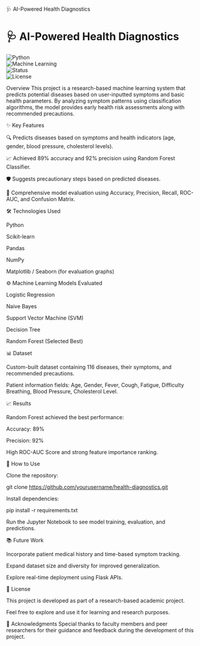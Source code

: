 🩺 AI-Powered Health Diagnostics

# 🩺 AI-Powered Health Diagnostics  

![Python](https://img.shields.io/badge/Built%20With-Python-3776AB?logo=python&logoColor=white)  
![Machine Learning](https://img.shields.io/badge/Powered%20By-Machine%20Learning-brightgreen)  
![Status](https://img.shields.io/badge/Status-Research%20Project-blue)  
![License](https://img.shields.io/badge/License-Academic-lightgrey)


Overview
This project is a research-based machine learning system that predicts potential diseases based on user-inputted symptoms and basic health parameters. By analyzing symptom patterns using classification algorithms, the model provides early health risk assessments along with recommended precautions.

✨ Key Features

🔍 Predicts diseases based on symptoms and health indicators (age, gender, blood pressure, cholesterol levels).

📈 Achieved 89% accuracy and 92% precision using Random Forest Classifier.

🛡️ Suggests precautionary steps based on predicted diseases.

🔬 Comprehensive model evaluation using Accuracy, Precision, Recall, ROC-AUC, and Confusion Matrix.


🛠️ Technologies Used

Python

Scikit-learn

Pandas

NumPy

Matplotlib / Seaborn (for evaluation graphs)


⚙️ Machine Learning Models Evaluated

Logistic Regression

Naive Bayes

Support Vector Machine (SVM)

Decision Tree

Random Forest (Selected Best)

📊 Dataset

Custom-built dataset containing 116 diseases, their symptoms, and recommended precautions.

Patient information fields: Age, Gender, Fever, Cough, Fatigue, Difficulty Breathing, Blood Pressure, Cholesterol Level.


📈 Results

Random Forest achieved the best performance:

Accuracy: 89%

Precision: 92%

High ROC-AUC Score and strong feature importance ranking.

🚀 How to Use

Clone the repository:

git clone https://github.com/yourusername/health-diagnostics.git

Install dependencies:

pip install -r requirements.txt

Run the Jupyter Notebook to see model training, evaluation, and predictions.

📚 Future Work

Incorporate patient medical history and time-based symptom tracking.

Expand dataset size and diversity for improved generalization.

Explore real-time deployment using Flask APIs.

📄 License

This project is developed as part of a research-based academic project.

Feel free to explore and use it for learning and research purposes.

💬 Acknowledgments
Special thanks to faculty members and peer researchers for their guidance and feedback during the development of this project.

